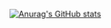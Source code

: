 [![Anurag's GitHub stats](https://github-readme-stats.vercel.app/api?username=SadAways)](https://github.com/anuraghazra/github-readme-stats)
